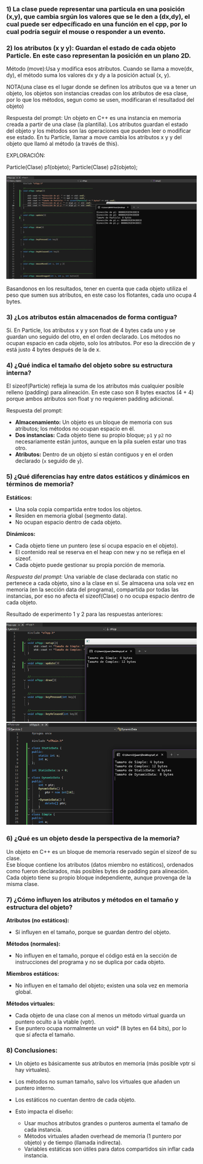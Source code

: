 ### 1) La clase puede representar una particula en una posición (x,y), que cambia srgún los valores que se le den a (dx,dy), el cual puede ser edpecíficado en una función en el cpp, por lo cual podría seguir el mouse o responder a un evento.

### 2) los atributos (x y y): Guardan el estado de cada objeto Particle. En este caso representan la posición en un plano 2D.

Método (move):Usa y modifica esos atributos. Cuando se llama a move(dx, dy), el método suma los valores dx y dy a la posición actual (x, y).

NOTA(una clase es el lugar donde se definen los atributos que va a tener un objeto, los objetos son instancias creadas con los atributos de esa clase, por lo que los métodos, segun como se usen, modificaran el resultadod del objeto)

Respuesta del prompt: Un objeto en C++ es una instancia en memoria creada a partir de una clase (la plantilla). Los atributos guardan el estado del objeto y los métodos son las operaciones que pueden leer o modificar ese estado. En tu Particle, llamar a move cambia los atributos x y y del objeto que llamó al método (a través de this).

EXPLORACIÓN:

Particle(Clase) p1(objeto);
Particle(Clase) p2(objeto);

![alt text](../Imagenes/Ensayo.png)

Basandonos en los resultados, tener en cuenta que cada objeto utiliza el peso que sumen sus atributos, en este caso los flotantes, cada uno ocupa 4 bytes.

### 3) ¿Los atributos están almacenados de forma contigua?

Sí. En Particle, los atributos x y y son float de 4 bytes cada uno y se guardan uno seguido del otro, en el orden declarado. Los métodos no ocupan espacio en cada objeto, solo los atributos. Por eso la dirección de y está justo 4 bytes después de la de x.

### 4) ¿Qué indica el tamaño del objeto sobre su estructura interna?

El sizeof(Particle) refleja la suma de los atributos más cualquier posible relleno (padding) para alineación. En este caso son 8 bytes exactos (4 + 4) porque ambos atributos son float y no requieren padding adicional.

Respuesta del prompt:

* **Almacenamiento:** Un objeto es un bloque de memoria con sus atributos; los métodos no ocupan espacio en él.
* **Dos instancias:** Cada objeto tiene su propio bloque; `p1` y `p2` no necesariamente están juntos, aunque en la pila suelen estar uno tras otro.
* **Atributos:** Dentro de un objeto sí están contiguos y en el orden declarado (`x` seguido de `y`).


### 5) ¿Qué diferencias hay entre datos estáticos y dinámicos en términos de memoria?

**Estáticos:**
- Una sola copia compartida entre todos los objetos.
- Residen en memoria global (segmento data).
- No ocupan espacio dentro de cada objeto.

**Dinámicos:**
- Cada objeto tiene un puntero (ese sí ocupa espacio en el objeto).
- El contenido real se reserva en el heap con new y no se refleja en el sizeof.
- Cada objeto puede gestionar su propia porción de memoria.

*Respuesta del prompt:* Una variable de clase declarada con static no pertenece a cada objeto, sino a la clase en sí. Se almacena una sola vez en memoria (en la sección data del programa), compartida por todas las instancias, por eso no afecta el sizeof(Clase) o no ocupa espacio dentro de cada objeto.

Resultado de experimento 1 y 2 para las respuestas anteriores:

![alt text](<../Imagenes/Imagen primer paso.png>)
![alt text](<../Imagenes/Resultadops segundo exp.png>)

### 6) ¿Qué es un objeto desde la perspectiva de la memoria?  
Un objeto en C++ es un bloque de memoria reservado según el sizeof de su clase.  
Ese bloque contiene los atributos (datos miembro no estáticos), ordenados como fueron declarados, más posibles bytes de padding para alineación.
Cada objeto tiene su propio bloque independiente, aunque provenga de la misma clase.  


### 7) ¿Cómo influyen los atributos y métodos en el tamaño y estructura del objeto?  
__Atributos (no estáticos):__  
- Sí influyen en el tamaño, porque se guardan dentro del objeto.  

__Métodos (normales):__  
- No influyen en el tamaño, porque el código está en la sección de instrucciones del programa y no se duplica por cada objeto.  

__Miembros estáticos:__  
- No influyen en el tamaño del objeto; existen una sola vez en memoria global. 

__Métodos virtuales:__  
- Cada objeto de una clase con al menos un método virtual guarda un puntero oculto a la vtable (vptr).  
- Ese puntero ocupa normalmente un void* (8 bytes en 64 bits), por lo que sí afecta el tamaño.  


### 8) Conclusiones:
- Un objeto es básicamente sus atributos en memoria (más posible vptr si hay virtuales).

- Los métodos no suman tamaño, salvo los virtuales que añaden un puntero interno.

- Los estáticos no cuentan dentro de cada objeto.

- Esto impacta el diseño:  
    - Usar muchos atributos grandes o punteros aumenta el tamaño de cada instancia.
    - Métodos virtuales añaden overhead de memoria (1 puntero por objeto) y de tiempo (llamada indirecta).
    - Variables estáticas son útiles para datos compartidos sin inflar cada instancia.